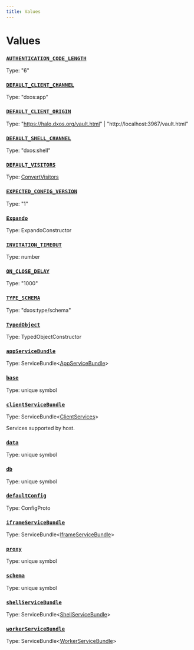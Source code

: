 ```yaml
---
title: Values
---
```

# Values 

### [`AUTHENTICATION_CODE_LENGTH`](https://github.com/dxos/dxos/blob/main/packages/sdk/client/src/packlets/invitations/invitations.ts#L10)
Type: "6"

### [`DEFAULT_CLIENT_CHANNEL`](https://github.com/dxos/dxos/blob/main/packages/sdk/client/src/packlets/client/config.ts#L7)
Type: "dxos:app"

### [`DEFAULT_CLIENT_ORIGIN`](https://github.com/dxos/dxos/blob/main/packages/sdk/client/src/packlets/client/config.ts#L10)
Type: "https://halo.dxos.org/vault.html" | "http://localhost:3967/vault.html"

### [`DEFAULT_SHELL_CHANNEL`](https://github.com/dxos/dxos/blob/main/packages/sdk/client/src/packlets/client/config.ts#L8)
Type: "dxos:shell"

### [`DEFAULT_VISITORS`]()
Type: [ConvertVisitors](/api/@dxos/client/types/ConvertVisitors)

### [`EXPECTED_CONFIG_VERSION`](https://github.com/dxos/dxos/blob/main/packages/sdk/client/src/packlets/client/config.ts#L13)
Type: "1"

### [`Expando`]()
Type: ExpandoConstructor

### [`INVITATION_TIMEOUT`](https://github.com/dxos/dxos/blob/main/packages/sdk/client/src/packlets/invitations/invitations.ts#L12)
Type: number

### [`ON_CLOSE_DELAY`](https://github.com/dxos/dxos/blob/main/packages/sdk/client/src/packlets/invitations/invitations.ts#L15)
Type: "1000"

### [`TYPE_SCHEMA`]()
Type: "dxos:type/schema"

### [`TypedObject`]()
Type: TypedObjectConstructor

### [`appServiceBundle`](https://github.com/dxos/dxos/blob/main/packages/sdk/client/src/packlets/client/service-definitions.ts#L90)
Type: ServiceBundle&lt;[AppServiceBundle](/api/@dxos/client/types/AppServiceBundle)&gt;

### [`base`]()
Type: unique symbol

### [`clientServiceBundle`](https://github.com/dxos/dxos/blob/main/packages/sdk/client/src/packlets/client/service-definitions.ts#L54)
Type: ServiceBundle&lt;[ClientServices](/api/@dxos/client/types/ClientServices)&gt;

Services supported by host.

### [`data`]()
Type: unique symbol

### [`db`]()
Type: unique symbol

### [`defaultConfig`](https://github.com/dxos/dxos/blob/main/packages/sdk/client/src/packlets/client/config.ts#L15)
Type: ConfigProto

### [`iframeServiceBundle`](https://github.com/dxos/dxos/blob/main/packages/sdk/client/src/packlets/client/service-definitions.ts#L73)
Type: ServiceBundle&lt;[IframeServiceBundle](/api/@dxos/client/types/IframeServiceBundle)&gt;

### [`proxy`]()
Type: unique symbol

### [`schema`]()
Type: unique symbol

### [`shellServiceBundle`](https://github.com/dxos/dxos/blob/main/packages/sdk/client/src/packlets/client/service-definitions.ts#L98)
Type: ServiceBundle&lt;[ShellServiceBundle](/api/@dxos/client/types/ShellServiceBundle)&gt;

### [`workerServiceBundle`](https://github.com/dxos/dxos/blob/main/packages/sdk/client/src/packlets/client/service-definitions.ts#L82)
Type: ServiceBundle&lt;[WorkerServiceBundle](/api/@dxos/client/types/WorkerServiceBundle)&gt;
